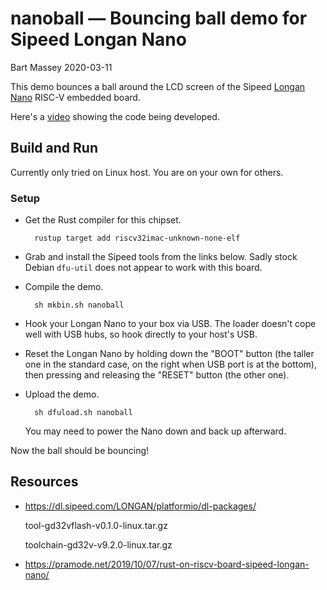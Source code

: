 # nanoball — Bouncing ball demo for Sipeed Longan Nano
Bart Massey 2020-03-11

This demo bounces a ball around the LCD screen of the
Sipeed
[Longan Nano](https://www.seeedstudio.com/Sipeed-Longan-Nano-RISC-V-GD32VF103CBT6-Development-Board-p-4205.html)
RISC-V embedded board.

Here's a [video](https://youtu.be/huwbYqZ2chk) showing the
code being developed.

## Build and Run

Currently only tried on Linux host. You are on your own
for others.

### Setup

* Get the Rust compiler for this chipset.

        rustup target add riscv32imac-unknown-none-elf

* Grab and install the Sipeed tools from the links
  below. Sadly stock Debian `dfu-util` does not appear to
  work with this board.

* Compile the demo.

        sh mkbin.sh nanoball

* Hook your Longan Nano to your box via USB. The loader
  doesn't cope well with USB hubs, so hook directly to your
  host's USB.

* Reset the Longan Nano by holding down the "BOOT" button
  (the taller one in the standard case, on the right when
  USB port is at the bottom), then pressing and releasing
  the "RESET" button (the other one).

* Upload the demo. 

        sh dfuload.sh nanoball

  You may need to power the Nano down and back up afterward.

Now the ball should be bouncing!

## Resources

* https://dl.sipeed.com/LONGAN/platformio/dl-packages/

    tool-gd32vflash-v0.1.0-linux.tar.gz

    toolchain-gd32v-v9.2.0-linux.tar.gz

* https://pramode.net/2019/10/07/rust-on-riscv-board-sipeed-longan-nano/
